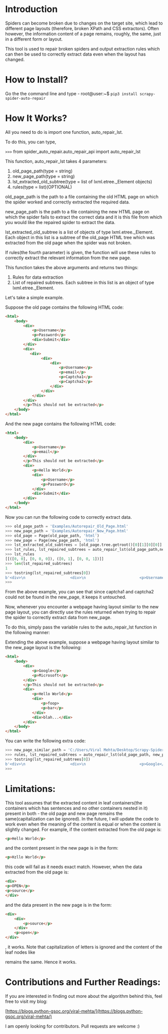 #
# Introduction

Spiders can become broken due to changes on the target site, which lead to different page layouts (therefore, broken XPath and CSS extractors). Often however, the information content of a page remains, roughly, the same, just in a different form or layout.

This tool is used to repair broken spiders and output extraction rules which can then be used to correctly extract data even when the layout has changed.

# How to Install?

Go the the command line and type - 
root@user:~$ ```pip3 install scrapy-spider-auto-repair```
#
# How It Works?

All you need to do is import one function, auto\_repair\_lst.

To do this, you can type,

```>>>``` from spider\_auto\_repair.auto\_repair\_api import auto\_repair\_lst

 This function, auto\_repair\_lst takes 4 parameters:

1. old\_page\_path(type = string)
2. new\_page\_path(type = string)
3. lst\_extracted\_old\_subtree(type = list of lxml.etree.\_Element objects)
4. rules(type = list)(OPTIONAL)

old\_page\_path is the path to a file containing the old HTML page on which the spider worked and correctly extracted the required data.

new\_page\_path is the path to a file containing the new HTML page on which the spider fails to extract the correct data and it is this file from which you would like the repaired spider to extract the data.

lst\_extracted\_old\_subtree is a list of objects of type lxml.etree.\_Element.  Each object in this list is a subtree of the old\_page HTML tree which was extracted from the old page when the spider was not broken.

If rules(the fourth parameter) is given, the function will use these rules to correctly extract the relevant information from the new page.



This function takes the above arguments and returns two things:

1. Rules for data extraction
2. List of repaired subtrees. Each subtree in this list is an object of type lxml.etree.\_Element.

Let&#39;s take a simple example.

Suppose the old page contains the following HTML code:

```html
<html>
    <body>
        <div>
            <p>Username</p>
            <p>Password</p>
            <div>Submit</div>
        </div>
        <div>
           <div>
                <div>
                    <div>
                        <p>Username</p>
                        <p>email</p>
                        <p>Captcha1</p>
                        <p>Captcha2</p>
                    </div>
                </div>
            </div>
        </div> 
        </p>This should not be extracted</p>
    </body>
</html>
```









And the new page contains the following HTML code:

```html
<html>
    <body>
        <div>
            <p>Username</p>
            <p>email</p>
        </div> 
        </p>This should not be extracted</p>
        <div>
            <p>Hello World</p>
            <div>
                <p>Username</p>
                <p>Password</p>
            </div>
            <div>Submit</div>
        </div>
    </body>
</html>
```

Now you can run the following code to correctly extract data.

```python
>>> old_page_path = 'Examples/Autorepair_Old_Page.html'
>>> new_page_path = 'Examples/Autorepair_New_Page.html'
>>> old_page = Page(old_page_path, 'html')
>>> new_page = Page(new_page_path, 'html')
>>> lst_extracted_old_subtrees = [old_page.tree.getroot()[0][1][0][0]]
>>> lst_rules, lst_repaired_subtrees = auto_repair_lst(old_page_path,new_page_path, lst_extracted_old_subtrees)
>>> lst_rules
[[([0, 0], [0, 0, 0]), ([0, 1], [0, 0, 1])]]
>>> len(lst_repaired_subtrees)
1
>>> tostring(lst_repaired_subtrees[0])
b'<div>\n                    <div>\n                        <p>Username</p>\n            <p>email</p>\n        <p>Captcha1</p>\n                        <p>Captcha2</p>\n                    </div>\n                </div>\n            '
>>> 
```

From the above example, you can see that since captcha1 and captcha2 could not be found in the new\_page, it keeps it untouched.

Now, whenever you encounter a webpage having layout similar to the new page layout, you can directly use the rules returned when trying to repair the spider to correctly extract data from new\_page.

To do this, simply pass the variable rules to the auto\_repair\_lst function in the following manner:

Extending the above example, suppose a webpage having layout similar to the new\_page layout is the following:

```html
<html>
    <body>
        <div>
            <p>Google</p>
            <p>Microsoft</p>
        </div> 
        </p>This should not be extracted</p>
        <div>
            <p>Hello World</p>
            <div>
                <p>foop>
                <p>bar</p>
            </div>
            <div>blah...</div>
        </div>
    </body>
</html>
```

You can write the following extra code:

```python
>>> new_page_similar_path = 'C:/Users/Viral Mehta/Desktop/Scrapy-Spider-Autorepair/Examples/Autorepair_New_page_similar.html'
>>> rules, lst_repaired_subtrees = auto_repair_lst(old_page_path, new_page_similar_path, lst_extracted_old_subtrees, rules)
>>> tostring(lst_repaired_subtrees[0])
b'<div>\n                    <div>\n                        <p>Google</p>\n            <p>Microsoft</p>\n        <p>Captcha1</p>\n                        <p>Captcha2</p>\n                    </div>\n                </div>\n            '
>>> 
```

#
# Limitations:
This tool assumes that the extracted content in leaf containers(the containers which has sentences and no other containers nested in it) present in both - the old page and new page remains the same(capitalization can be ignored). In the future, I will update the code to work even when the meaning of the content is equal or when the content is slightly changed. For example,
if the content extracted from the old page is:
```html
<p>Hello World</p>
```
and the content present in the new page is in the form:
```html
<p>Hzllo World</p>
```
this code will fail as it needs exact match.
However, when the data extracted from the old page is:
```html
<div>
<p>OPEN</p>
<p>source</p>
</div>
```
and the data present in the new page is in the form:
```html
<div>
    <div>
        <p>source</p>
    </div>
    <p>open</p>
</div>
```
, it works. Note that capitalization of letters is ignored and the content of the leaf nodes like <p> remains the same. Hence it works.
# Contributions and Further Readings:

If you are interested in finding out more about the algorithm behind this, feel free to visit my blog:

[https://blogs.python-gsoc.org/viral-mehta/](https://blogs.python-gsoc.org/viral-mehta/)

I am openly looking for contributors. Pull requests are welcome :)